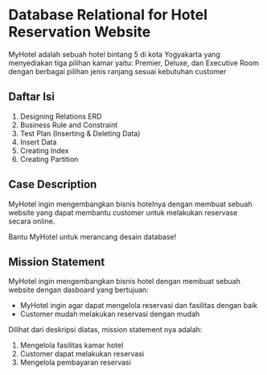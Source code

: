# Database Relational for Hotel Reservation Website
MyHotel adalah sebuah hotel bintang 5 di kota Yogyakarta yang menyediakan tiga pilihan kamar yaitu: Premier, Deluxe, dan Executive Room dengan berbagai pilihan jenis ranjang sesuai kebutuhan customer

## Daftar Isi
1. Designing Relations ERD
2. Business Rule and Constraint
3. Test Plan (Inserting & Deleting Data)
4. Insert Data
5. Creating Index
6. Creating Partition

## Case Description
MyHotel ingin mengembangkan bisnis hotelnya dengan membuat sebuah website yang dapat membantu customer untuk melakukan reservase secara online.

Bantu MyHotel untuk merancang desain database!

## Mission Statement
MyHotel ingin mengembangkan bisnis hotel dengan membuat sebuah website dengan dasboard yang bertujuan:
* MyHotel ingin agar dapat mengelola reservasi dan fasilitas dengan baik
* Customer mudah melakukan reservasi dengan mudah

Dilihat dari deskripsi diatas, mission statement nya adalah:

1. Mengelola fasilitas kamar hotel
2. Customer dapat melakukan reservasi
3. Mengelola pembayaran reservasi
